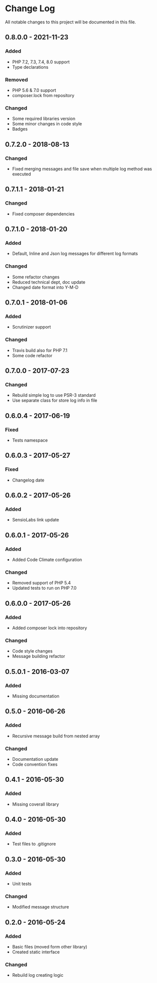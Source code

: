 # Change Log
All notable changes to this project will be documented in this file.

## 0.8.0.0 - 2021-11-23
### Added
* PHP 7.2, 7.3, 7.4, 8.0 support
* Type declarations
### Removed
* PHP 5.6 & 7.0 support
* composer.lock from repository
### Changed
* Some required libraries version
* Some minor changes in code style
* Badges

## 0.7.2.0 - 2018-08-13
### Changed
* Fixed merging messages and file save when multiple log method was executed

## 0.7.1.1 - 2018-01-21
### Changed
* Fixed composer dependencies

## 0.7.1.0 - 2018-01-20
### Added
* Default, Inline and Json log messages for different log formats
### Changed
* Some refactor changes
* Reduced technical dept, doc update
* Changed date format into Y-M-D

## 0.7.0.1 - 2018-01-06
### Added
* Scrutinizer support
### Changed
* Travis build also for PHP 7.1
* Some code refactor

## 0.7.0.0 - 2017-07-23
### Changed
* Rebuild simple log to use PSR-3 standard
* Use separate class for store log info in file

## 0.6.0.4 - 2017-06-19
### Fixed
* Tests namespace

## 0.6.0.3 - 2017-05-27
### Fixed
* Changelog date

## 0.6.0.2 - 2017-05-26
### Added
* SensioLabs link update

## 0.6.0.1 - 2017-05-26
### Added
* Added Code Climate configuration

### Changed
* Removed support of PHP 5.4
* Updated tests to run on PHP 7.0

## 0.6.0.0 - 2017-05-26
### Added
* Added composer lock into repository

### Changed
* Code style changes
* Message building refactor

## 0.5.0.1 - 2016-03-07
### Added
* Missing documentation

## 0.5.0 - 2016-06-26
### Added
* Recursive message build from nested array

### Changed
* Documentation update
* Code convention fixes

## 0.4.1 - 2016-05-30
### Added
* Missing coverall library

## 0.4.0 - 2016-05-30
### Added
* Test files to .gitignore

## 0.3.0 - 2016-05-30
### Added
* Unit tests

### Changed
* Modified message structure

## 0.2.0 - 2016-05-24
### Added
* Basic files (moved form other library)
* Created static interface

### Changed
* Rebuild log creating logic
